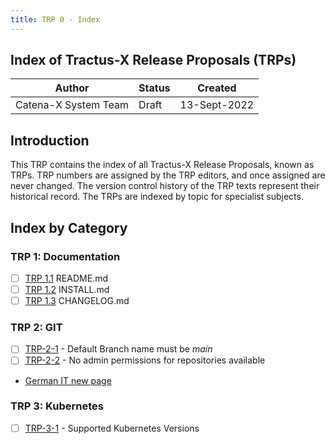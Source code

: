 ```yaml
---
title: TRP 0 - Index
---
```


## Index of Tractus-X Release Proposals (TRPs)

| Author               | Status | Created      |
|----------------------|--------|--------------|
| Catena-X System Team | Draft  | 13-Sept-2022 |

## Introduction

This TRP contains the index of all Tractus-X Release Proposals, known as TRPs. TRP numbers are assigned by the TRP
editors, and once assigned are never changed. The version control history of the TRP texts represent their historical
record. The TRPs are indexed by topic for specialist subjects.

## Index by Category

### TRP 1: Documentation

- [ ] [TRP 1.1](trp-1/trp-1-1.md) README.md
- [ ] [TRP 1.2](trp-1/trp-1-2.md) INSTALL.md
- [ ] [TRP 1.3](trp-1/trp-1-3.md) CHANGELOG.md

### TRP 2: GIT

- [ ] [TRP-2-1](trp-2/trp-2-1) - Default Branch name must be _main_
- [ ] [TRP-2-2](trp-2/trp-2-2) - No admin permissions for repositories available
- [German IT new page](https://www.heise.de)

### TRP 3: Kubernetes

- [ ] [TRP-3-1](trp-3/trp-3-1) - Supported Kubernetes Versions
